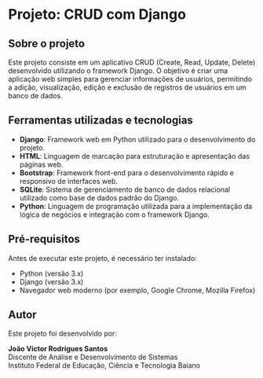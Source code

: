 # Projeto: CRUD com Django

## Sobre o projeto

Este projeto consiste em um aplicativo CRUD (Create, Read, Update, Delete) desenvolvido utilizando o framework Django. O objetivo é criar uma aplicação web simples para gerenciar informações de usuários, permitindo a adição, visualização, edição e exclusão de registros de usuários em um banco de dados.

## Ferramentas utilizadas e tecnologias

- **Django**: Framework web em Python utilizado para o desenvolvimento do projeto.
- **HTML**: Linguagem de marcação para estruturação e apresentação das páginas web.
- **Bootstrap**: Framework front-end para o desenvolvimento rápido e responsivo de interfaces web.
- **SQLite**: Sistema de gerenciamento de banco de dados relacional utilizado como base de dados padrão do Django.
- **Python**: Linguagem de programação utilizada para a implementação da lógica de negócios e integração com o framework Django.

## Pré-requisitos

Antes de executar este projeto, é necessário ter instalado:

- Python (versão 3.x)
- Django (versão 3.x)
- Navegador web moderno (por exemplo, Google Chrome, Mozilla Firefox)

## Autor

Este projeto foi desenvolvido por:

**João Victor Rodrigues Santos**  
Discente de Análise e Desenvolvimento de Sistemas  
Instituto Federal de Educação, Ciência e Tecnologia Baiano
